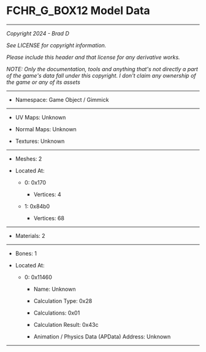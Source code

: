 # FCHR_G_BOX12 Model Data

---

*Copyright 2024 - Brad D*

*See LICENSE for copyright information.*

*Please include this header and that license for any derivative works.*

*NOTE: Only the documentation, tools and anything that's not directly a part of the game's data fall under this copyright. I don't claim any ownership of the game or any of its assets*

---

* Namespace: Game Object / Gimmick

---

* UV Maps: Unknown

* Normal Maps: Unknown

* Textures: Unknown

---

* Meshes: 2

* Located At:

  * 0: 0x170

    * Vertices: 4

  * 1: 0x84b0

    * Vertices: 68

---

* Materials: 2

---

* Bones: 1

* Located At:

  * 0: 0x11460

    * Name: Unknown

    * Calculation Type: 0x28

    * Calculations: 0x01

    * Calculation Result: 0x43c

    * Animation / Physics Data (APData) Address: Unknown

---

